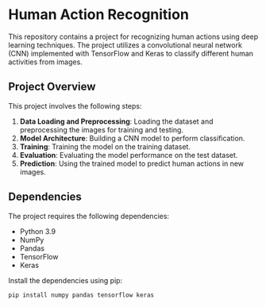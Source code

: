 # Human Action Recognition

This repository contains a project for recognizing human actions using deep learning techniques. The project utilizes a convolutional neural network (CNN) implemented with TensorFlow and Keras to classify different human activities from images.

## Project Overview

This project involves the following steps:
1. **Data Loading and Preprocessing**: Loading the dataset and preprocessing the images for training and testing.
2. **Model Architecture**: Building a CNN model to perform classification.
3. **Training**: Training the model on the training dataset.
4. **Evaluation**: Evaluating the model performance on the test dataset.
5. **Prediction**: Using the trained model to predict human actions in new images.

## Dependencies

The project requires the following dependencies:
- Python 3.9
- NumPy
- Pandas
- TensorFlow
- Keras

Install the dependencies using pip:
```bash
pip install numpy pandas tensorflow keras
